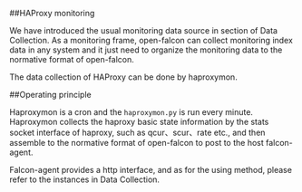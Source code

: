 ##HAProxy monitoring

We have introduced the usual monitoring data source in section of Data Collection. As a monitoring frame, open-falcon can collect monitoring index data in any system and it just need to organize the monitoring data to the normative format of open-falcon.

The data collection of HAProxy can be done by haproxymon.

##Operating principle

Haproxymon is a cron and the ```haproxymon.py``` is run every minute. Haproxymon collects the haproxy basic state information by the stats socket interface of haproxy, such as qcur、scur、rate etc., and then assemble to the normative format of open-falcon to post to the host falcon-agent. 

Falcon-agent provides a http interface, and as for the using method, please refer to the instances in Data Collection.
